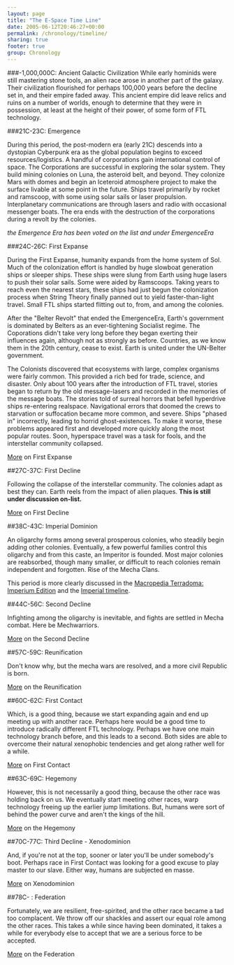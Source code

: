```yaml
---
layout: page
title: "The E-Space Time Line"
date: 2005-06-12T20:46:27+00:00
permalink: /chronology/timeline/
sharing: true
footer: true
group: Chronology
---
```


###-1,000,000C: Ancient Galactic Civilization
While early hominids were still mastering stone tools, an alien race arose in another part of the galaxy. Their civilization flourished for perhaps 100,000 years before the decline set in, and their empire faded away. This ancient empire did leave relics and ruins on a number of worlds, enough to determine that they were in possession, at least at the height of their power, of some form of FTL technology.

###21C-23C: Emergence

During this period, the post-modern era (early 21C) descends into a dystopian Cyberpunk era as the global population begins to exceed resources/logistics. A handful of corporations gain international control of space. The Corporations are successful in exploring the solar system. They build mining colonies on Luna, the asteroid belt, and beyond. They colonize Mars with domes and begin an Iceteroid atmosphere project to make the surface livable at some point in the future. Ships travel primarily by rocket and ramscoop, with some using solar sails or laser propulsion. Interplanetary communications are through lasers and radio with occasional messenger boats. The era ends with the destruction of the corporations during a revolt by the colonies.

*the Emergence Era has been voted on the list and under EmergenceEra*
        
###24C-26C: First Expanse

During the First Expanse, humanity expands from the home system of Sol. Much of the colonization effort is handled by huge slowboat generation ships or sleeper ships. These ships were slung from Earth using huge lasers to push their solar sails. Some were aided by Ramscoops. Taking years to reach even the nearest stars, these ships had just begun the colonization process when String Theory finally panned out to yield faster-than-light travel. Small FTL ships started flitting out to, from, and among the colonies.

After the "Belter Revolt" that ended the EmergenceEra, Earth's government is dominated by Belters as an ever-tightening Socialist regime. The Coporations didn't take very long before they began exerting their influences again, although not as strongly as before. Countries, as we know them in the 20th century, cease to exist. Earth is united under the UN-Belter government.

The Colonists discovered that ecosystems with large, complex organisms were fairly common. This provided a rich bed for trade, science, and disaster. Only about 100 years after the introduction of FTL travel, stories began to return by the old message-lasers and recorded in the memories of the message boats. The stories told of surreal horrors that befell hyperdrive ships re-entering realspace. Navigational errors that doomed the crews to starvation or suffocation became more common, and severe. Ships "phased in" incorrectly, leading to horrid ghost-existences. To make it worse, these problems appeared first and developed more quickly along the most popular routes. Soon, hyperspace travel was a task for fools, and the interstellar community collapsed. 

[More](/chronology/first-expanse-) on First Expanse
        
##27C-37C: First Decline

Following the collapse of the interstellar community. The colonies adapt as best they can. Earth reels from the impact of alien plaques. **This is still under discussion on-list.**

[More](/chronology/first-decline) on First Decline

##38C-43C: Imperial Dominion

An oligarchy forms among several prosperous colonies, who steadily begin adding other colonies. Eventually, a few powerful families control this oligarchy and from this caste, an Imperitor is founded. Most major colonies are reabsorbed, though many smaller, or difficult to reach colonies remain independent and forgotten. Rise of the Mecha Clans.

This period is more clearly discussed in the [Macropedia Terradoma: Imperium Edition](//imperium-edition) and the [Imperial timeline](//imperium-macropedia-timeline).
         
##44C-56C: Second Decline

Infighting among the oligarchy is inevitable, and fights are settled in Mecha combat. Here be Mechwarriors.

[More](/chronology/second-decline-) on the Second Decline
        
##57C-59C: Reunification

Don't know why, but the mecha wars are resolved, and a more civil Republic is born.

[More](/chronology/reunification-) on the Reunification

##60C-62C: First Contact

Which, is a good thing, because we start expanding again and end up meeting up with another race. Perhaps here would be a good time to introduce radically different FTL technology. Perhaps we have one main technology branch before, and this leads to a second. Both sides are able to overcome their natural xenophobic tendencies and get along rather well for a while. 

[More](/chronology/first-contact-) on First Contact
        
##63C-69C: Hegemony

However, this is not necessarily a good thing, because the other race was holding back on us. We eventually start meeting other races, warp technology freeing up the earlier jump limitations. But, humans were sort of behind the power curve and aren't the kings of the hill.

[More](/chronology/hegemony-) on the Hegemony

##70C-77C: Third Decline - Xenodominion

And, if you're not at the top, sooner or later you'll be under somebody's boot. Perhaps race in First Contact was  looking for a good excuse to play master to our slave. Either way, humans are subjected en masse.

[More](/chronology/xenodominion-) on Xenodominion
        
##78C- : Federation

Fortunately, we are resilient, free-spirited, and the other race became a tad too complacent. We throw off our shackles and assert our equal role among the other races. This takes a while since having been dominated, it takes a while for everybody else to accept that we are a serious force to be accepted.

[More](/chronology/federation-) on the Federation
